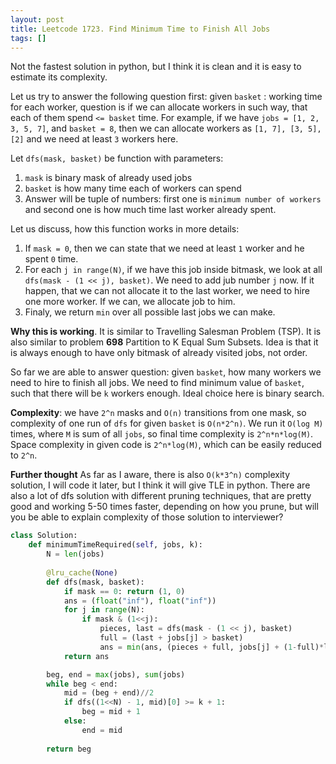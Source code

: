 ```yaml
---
layout: post
title: Leetcode 1723. Find Minimum Time to Finish All Jobs
tags: []
---
```


Not the fastest solution in python, but I think it is clean and it is easy to estimate its complexity.

Let us try to answer the following question first: given `basket` : working time for each worker, question is if we can allocate workers in such way, that each of them spend `<= basket` time. For example, if we have `jobs = [1, 2, 3, 5, 7]`, and `basket = 8`, then we can allocate workers as `[1, 7], [3, 5], [2]` and we need at least `3` workers here.

Let `dfs(mask, basket)` be function with parameters:
1. `mask` is binary mask of already used jobs
2. `basket` is how many time each of workers can spend
3. Answer will be tuple of numbers: first one is `minimum number of workers` and second one is how much time last worker already spent.

Let us discuss, how this function works in more details:
1. If `mask = 0`, then we can state that we need at least `1` worker and he spent `0` time.
2. For each `j in range(N)`, if we have this job inside bitmask, we look at all `dfs(mask - (1 << j), basket)`. We need to add jub number `j` now. If it happen, that we can not allocate it to the last worker, we need to hire one more worker. If we can, we allocate job to him.
3. Finaly, we return `min` over all possible last jobs we can make.

**Why this is working**. It is similar to Travelling Salesman Problem (TSP). It is also similar to problem **698** Partition to K Equal Sum Subsets. Idea is that it is always enough to have only bitmask of already visited jobs, not order.

So far we are able to answer question: given `basket`, how many workers we need to hire to finish all jobs. We need to find minimum value of `basket`, such that there will be `k` workers enough. Ideal choice here is binary search.

**Complexity**: we have `2^n` masks and `O(n)` transitions from one mask, so complexity of one run of `dfs` for given `basket` is `O(n*2^n)`. We run it `O(log M)` times, where `M` is sum of all `jobs`, so final time complexity is `2^n*n*log(M)`. Space complexity in given code is `2^n*log(M)`, which can be easily reduced to `2^n`.

**Further thought** As far as I aware, there is also `O(k*3^n)` complexity solution, I will code it later, but I think it will give TLE in python. There are also a lot of dfs solution with different pruning techniques, that are pretty good and working 5-50 times faster, depending on how you prune, but will you be able to explain complexity of those solution to interviewer?

```python
class Solution:
    def minimumTimeRequired(self, jobs, k):
        N = len(jobs)
        
        @lru_cache(None)
        def dfs(mask, basket):
            if mask == 0: return (1, 0)
            ans = (float("inf"), float("inf"))
            for j in range(N):
                if mask & (1<<j):
                    pieces, last = dfs(mask - (1 << j), basket)
                    full = (last + jobs[j] > basket)
                    ans = min(ans, (pieces + full, jobs[j] + (1-full)*last))  
            return ans 

        beg, end = max(jobs), sum(jobs)
        while beg < end:
            mid = (beg + end)//2
            if dfs((1<<N) - 1, mid)[0] >= k + 1:
                beg = mid + 1
            else:
                end = mid
        
        return beg
```
